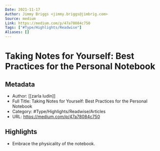 ```yaml
---
Date: 2021-11-17
Author: Jimmy Briggs <jimmy.briggs@jimbrig.com>
Source: medium
Link: https://medium.com/p/47a78084c750
Tags: ["#Type/Highlights/Readwise"]
Aliases: []
---
```

# Taking Notes for Yourself: Best Practices for the Personal Notebook

## Metadata
- Author: [[zarla ludin]]
- Full Title: Taking Notes for Yourself: Best Practices for the Personal Notebook
- Category: #Type/Highlights/Readwise/Articles
- URL: https://medium.com/p/47a78084c750

## Highlights
- Embrace the physicality of the notebook.
